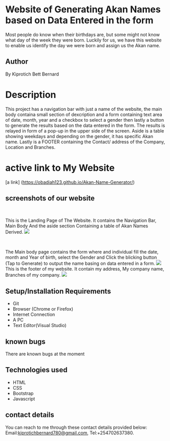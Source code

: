 # Website of Generating Akan Names based on Data Entered in the form
 Most people do know when their birthdays are, but some might not know what day of the week they were born. Luckily for us, we have this website to enable us identify the day we were born and assign us the Akan name.
## Author
By Kiprotich Bett Bernard
# Description
This project has a navigation bar with just a name of the website, the main body containa small section of dexcription and a form containing text area of date, month, year and a checkbox to select a gender then lastly a button to generate the results based on the data entered in the form. The results is relayed in form of a pop-up in the upper side of the screen. Aside is a table showing weekdays and depending on the gender, it has specific Akan name. Lastly is a FOOTER containing the Contact/ address of the Company, Location and Branches.
# active link to My Website
[a link] (https://obadiah123.github.io/Akan-Name-Generator/)
## screenshots of our website
<p>&nbsp;</p>
This is the Landing Page of The Website. It contains the Navigation Bar, Main Body And the aside section Containing a table of Akan Names Derived.
<image src= "assets/images/landing.png">
<p>&nbsp;</p>
The Main body page contains the form where and individual fill the date, month and Year of birth, select the Gender and Click the blicking button (Tap to Generate) to output the name basing on data entered in a form.
<image src= "assets/images/mainpage1.png">
This is the footer of my website. It contain my address, My company name, Branches of my company.
<image src= "assets/images/footer.png">

## Setup/Installation Requirements
* Git <br>
* Browser (Chrome or Firefox) <br>
* Internet Connection <br>
* A PC <br>
* Text Editor(Visual Studio) <br>
## known bugs
There are known bugs at the moment
## Technologies used <br>
* HTML <br>
* CSS <br>
* Bootstrap <br>
* Javascript <br>
## contact details
You can reach to me through these contact details provided below: Email:kiprotichbernard780@gmail.com, Tel:+254702637380.